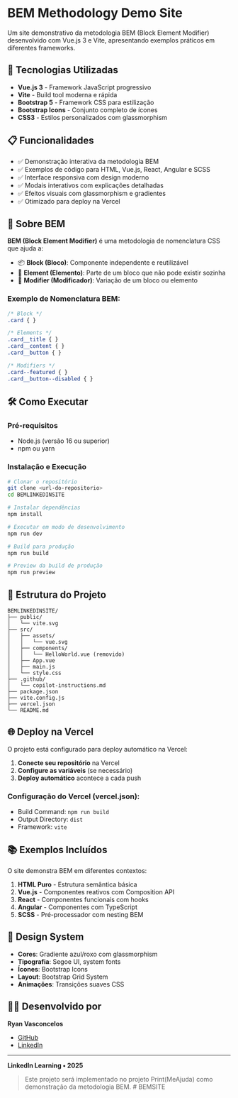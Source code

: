# BEM Methodology Demo Site

Um site demonstrativo da metodologia BEM (Block Element Modifier) desenvolvido com Vue.js 3 e Vite, apresentando exemplos práticos em diferentes frameworks.

## 🚀 Tecnologias Utilizadas

- **Vue.js 3** - Framework JavaScript progressivo
- **Vite** - Build tool moderna e rápida
- **Bootstrap 5** - Framework CSS para estilização
- **Bootstrap Icons** - Conjunto completo de ícones
- **CSS3** - Estilos personalizados com glassmorphism

## 📋 Funcionalidades

- ✅ Demonstração interativa da metodologia BEM
- ✅ Exemplos de código para HTML, Vue.js, React, Angular e SCSS
- ✅ Interface responsiva com design moderno
- ✅ Modais interativos com explicações detalhadas
- ✅ Efeitos visuais com glassmorphism e gradientes
- ✅ Otimizado para deploy na Vercel

## 🎯 Sobre BEM

**BEM (Block Element Modifier)** é uma metodologia de nomenclatura CSS que ajuda a:

- 📦 **Block (Bloco)**: Componente independente e reutilizável
- 🧩 **Element (Elemento)**: Parte de um bloco que não pode existir sozinha
- 🎨 **Modifier (Modificador)**: Variação de um bloco ou elemento

### Exemplo de Nomenclatura BEM:

```css
/* Block */
.card { }

/* Elements */
.card__title { }
.card__content { }
.card__button { }

/* Modifiers */
.card--featured { }
.card__button--disabled { }
```

## 🛠️ Como Executar

### Pré-requisitos
- Node.js (versão 16 ou superior)
- npm ou yarn

### Instalação e Execução

```bash
# Clonar o repositório
git clone <url-do-repositorio>
cd BEMLINKEDINSITE

# Instalar dependências
npm install

# Executar em modo de desenvolvimento
npm run dev

# Build para produção
npm run build

# Preview da build de produção
npm run preview
```

## 📁 Estrutura do Projeto

```
BEMLINKEDINSITE/
├── public/
│   └── vite.svg
├── src/
│   ├── assets/
│   │   └── vue.svg
│   ├── components/
│   │   └── HelloWorld.vue (removido)
│   ├── App.vue
│   ├── main.js
│   └── style.css
├── .github/
│   └── copilot-instructions.md
├── package.json
├── vite.config.js
├── vercel.json
└── README.md
```

## 🌐 Deploy na Vercel

O projeto está configurado para deploy automático na Vercel:

1. **Conecte seu repositório** na Vercel
2. **Configure as variáveis** (se necessário)
3. **Deploy automático** acontece a cada push

### Configuração do Vercel (vercel.json):
- Build Command: `npm run build`
- Output Directory: `dist`
- Framework: `vite`

## 📚 Exemplos Incluídos

O site demonstra BEM em diferentes contextos:

1. **HTML Puro** - Estrutura semântica básica
2. **Vue.js** - Componentes reativos com Composition API
3. **React** - Componentes funcionais com hooks
4. **Angular** - Componentes com TypeScript
5. **SCSS** - Pré-processador com nesting BEM

## 🎨 Design System

- **Cores**: Gradiente azul/roxo com glassmorphism
- **Tipografia**: Segoe UI, system fonts
- **Ícones**: Bootstrap Icons
- **Layout**: Bootstrap Grid System
- **Animações**: Transições suaves CSS

## 👨‍💻 Desenvolvido por

**Ryan Vasconcelos**
- [GitHub](https://github.com/Fryansb)
- [LinkedIn](https://www.linkedin.com/in/ryan-vasconcelos-5b7776260/)

---

**LinkedIn Learning • 2025**

> Este projeto será implementado no projeto Print(MeAjuda) como demonstração da metodologia BEM.
#   B E M S I T E 
 
 